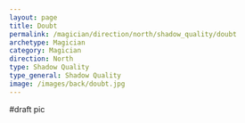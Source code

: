 ```yaml
---
layout: page
title: Doubt
permalink: /magician/direction/north/shadow_quality/doubt
archetype: Magician
category: Magician
direction: North
type: Shadow Quality
type_general: Shadow Quality
image: /images/back/doubt.jpg
---
```

#draft pic
